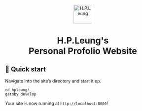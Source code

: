 <p align="center">
  <a href="https://www.hpleung.com" target="_blank">
    <img alt="H.P.Leung" src="https://www.hpleung.com/icons/icon-256x256.png" width="60" />
  </a>
</p>
<h1 align="center">
  H.P.Leung's<br />Personal Profolio Website
</h1>

## 🚀 Quick start

  Navigate into the site’s directory and start it up.

  ```shell
  cd hpleung/
  gatsby develop
  ```

  Your site is now running at `http://localhost:8000`!
